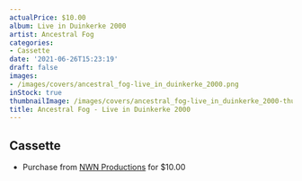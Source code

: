 ```yaml
---
actualPrice: $10.00
album: Live in Duinkerke 2000
artist: Ancestral Fog
categories:
- Cassette
date: '2021-06-26T15:23:19'
draft: false
images:
- /images/covers/ancestral_fog-live_in_duinkerke_2000.png
inStock: true
thumbnailImage: /images/covers/ancestral_fog-live_in_duinkerke_2000-thumb.png
title: Ancestral Fog - Live in Duinkerke 2000
---
```


## Cassette
* Purchase from [NWN Productions](http://shop.nwnprod.com/index.php?route=product/product&path=73&product_id=652&sort=pd.name&order=ASC) for $10.00
